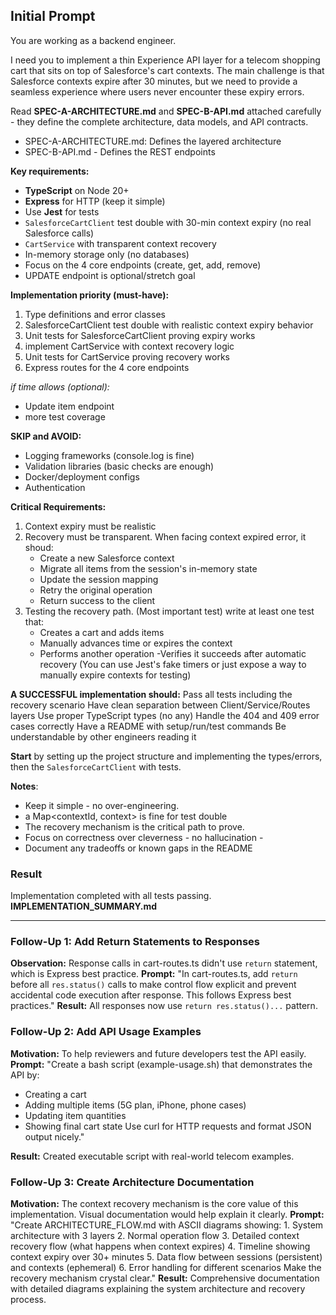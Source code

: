 ﻿


## Initial Prompt
You are working as a backend engineer. 

I need you to implement a thin Experience API layer for a telecom shopping cart that sits on top of Salesforce's cart contexts. The main challenge is that Salesforce contexts expire after 30 minutes, but we need to provide a seamless experience where users never encounter these expiry errors.

Read **SPEC-A-ARCHITECTURE.md** and **SPEC-B-API.md** attached carefully - they define the complete architecture, data models, and API contracts. 
- SPEC-A-ARCHITECTURE.md: Defines the layered architecture 
- SPEC-B-API.md - Defines the REST endpoints 

 **Key requirements:** 
- **TypeScript** on Node 20+ 
- **Express** for HTTP (keep it simple) 
- Use **Jest** for tests 
- `SalesforceCartClient` test double with 30-min context expiry (no real Salesforce calls) 
- `CartService` with transparent context recovery 
- In-memory storage only (no databases) 
- Focus on the 4 core endpoints (create, get, add, remove) 
- UPDATE endpoint is optional/stretch goal 

 **Implementation priority (must-have):**

 1. Type definitions and error classes 
 2. SalesforceCartClient test double with realistic context expiry behavior 
 3.  Unit tests for SalesforceCartClient proving expiry works 
 4.  implement CartService with context recovery logic 
 5.  Unit tests for CartService proving recovery works 
 6.  Express routes for the 4 core endpoints 

 *if time allows (optional):* 
- Update item endpoint 
- more test coverage 

 **SKIP and AVOID:** 
- Logging frameworks (console.log is fine) 
- Validation libraries (basic checks are enough)
-  Docker/deployment configs
-  Authentication 

 **Critical Requirements:**
 1. Context expiry must be realistic 
 2.  Recovery must be transparent. When facing context expired error, it shoud: 
	 - Create a new Salesforce context 
	 - Migrate all items from the session's in-memory state
	 - Update the session mapping
	 - Retry the original operation
	 -  Return success to the client 
 3.  Testing the recovery path. (Most important test) write at least one test that: 
	 - Creates a cart and adds items
	 - Manually advances time or expires the context
	 - Performs another operation 
	 -Verifies it succeeds after automatic recovery (You can use Jest's fake timers or just expose a way to manually expire contexts for testing) 

**A SUCCESSFUL implementation should:**
 Pass all tests including the recovery scenario 
 Have clean separation between Client/Service/Routes layers 
 Use proper TypeScript types (no any) 
 Handle the 404 and 409 error cases correctly 
 Have a README with setup/run/test commands 
 Be understandable by other engineers reading it 

**Start** by setting up the project structure and implementing the types/errors, then the `SalesforceCartClient` with tests. 

**Notes**: 
- Keep it simple - no over-engineering. 
- a Map<contextId, context> is fine for test double 
- The recovery mechanism is the critical path to prove. 
- Focus on correctness over cleverness - no hallucination -
- Document any tradeoffs or known gaps in the README

### Result
Implementation completed with all tests passing. **IMPLEMENTATION_SUMMARY.md**

  ---

### Follow-Up 1: Add Return Statements to Responses
**Observation:**
 Response calls in cart-routes.ts didn't use `return` statement, which is Express best practice.
 **Prompt:**
 "In cart-routes.ts, add `return` before all `res.status()` calls to make control flow explicit and prevent accidental code execution after response. This follows Express best practices." 
 **Result:** All responses now use `return res.status()...` pattern.


### Follow-Up 2: Add API Usage Examples

**Motivation:**
 To help reviewers and future developers test the API easily.
**Prompt:**
"Create a bash script (example-usage.sh) that demonstrates the API by:
- Creating a cart
- Adding multiple items (5G plan, iPhone, phone cases)  
- Updating item quantities
- Showing final cart state
	Use curl for HTTP requests and format JSON output nicely."

**Result:** Created executable script with real-world telecom examples.


### Follow-Up 3: Create Architecture Documentation 
**Motivation:** The context recovery mechanism is the core value of this implementation. Visual documentation would help explain it clearly. 
**Prompt:** 
"Create ARCHITECTURE_FLOW.md with ASCII diagrams showing: 1. System architecture with 3 layers 2. Normal operation flow 3. Detailed context recovery flow (what happens when context expires) 4. Timeline showing context expiry over 30+ minutes 5. Data flow between sessions (persistent) and contexts (ephemeral) 6. Error handling for different scenarios Make the recovery mechanism crystal clear." 
**Result:** Comprehensive documentation with detailed diagrams explaining the system architecture and recovery process. 

